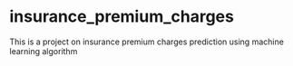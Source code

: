 # insurance_premium_charges
This is a project on insurance premium charges prediction using machine learning algorithm
